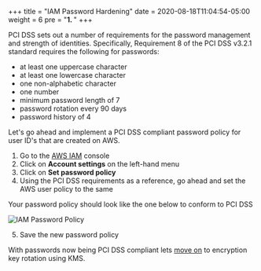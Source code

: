 +++
title = "IAM Password Hardening"
date = 2020-08-18T11:04:54-05:00
weight = 6
pre = "<b>1. </b>"
+++

PCI DSS sets out a number of requirements for the password management and strength of identities.  Specifically, Requirement 8 of the PCI DSS v3.2.1 standard requires the following for passwords:

- at least one uppercase character
- at least one lowercase character
- one non-alphabetic character
- one number
- minimum password length of 7
- password rotation every 90 days
- password history of 4

Let's go ahead and implement a PCI DSS compliant password policy for user ID's that are created on AWS.

1. Go to the [AWS IAM](https://console.aws.amazon.com/iam/home?region=us-west-2#/home) console
2. Click on **Account settings** on the left-hand menu
3. Click on **Set password policy**
4. Using the PCI DSS requirements as a reference, go ahead and set the AWS user policy to the same

Your password policy should look like the one below to conform to PCI DSS

![IAM Password Policy](/images/04-pci-iam-policy.png)

5. Save the new password policy

With passwords now being PCI DSS compliant lets [move on](./kms.html) to encryption key rotation using KMS.